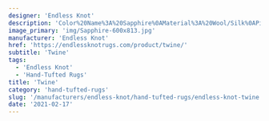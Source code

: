 ```yaml
---
designer: 'Endless Knot'
description: 'Color%20Name%3A%20Sapphire%0AMaterial%3A%20Wool/Silk%0APile%3A%20Cut%20%26%20LoopStyle%3A%20Abstract%2C%20Modern%2C%20New%20Arrivals'
image_primary: 'img/Sapphire-600x813.jpg'
manufacturer: 'Endless Knot'
href: 'https://endlessknotrugs.com/product/twine/'
subtitle: 'Twine'
tags:
  - 'Endless Knot'
  - 'Hand-Tufted Rugs'
title: 'Twine'
category: 'hand-tufted-rugs'
slug: '/manufacturers/endless-knot/hand-tufted-rugs/endless-knot-twine'
date: '2021-02-17'
---
```


